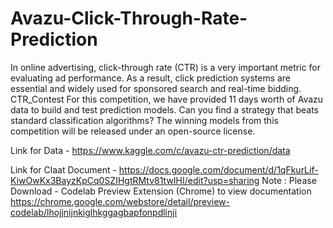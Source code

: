 # Avazu-Click-Through-Rate-Prediction
In online advertising, click-through rate (CTR) is a very important metric for evaluating ad performance. As a result, click prediction systems are essential and widely used for sponsored search and real-time bidding.  CTR_Contest  For this competition, we have provided 11 days worth of Avazu data to build and test prediction models. Can you find a strategy that beats standard classification algorithms? The winning models from this competition will be released under an open-source license.

Link for Data - https://www.kaggle.com/c/avazu-ctr-prediction/data

Link for Claat Document - https://docs.google.com/document/d/1qFkurLif-KiwOwKx3BayzKpCq0SZIHgtRMtv81twIHI/edit?usp=sharing
  Note : Please Download - Codelab Preview Extension (Chrome) to view documentation https://chrome.google.com/webstore/detail/preview-codelab/lhojjnijnkiglhkggagbapfonpdlinji

